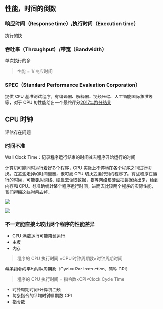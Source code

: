 ## 性能，时间的倒数
### 响应时间（Response time）/执行时间（Execution time）
执行的快

### 吞吐率（Throughput）/带宽（Bandwidth）
单次执行的多



> 性能 = 1/ 响应时间
>

### SPEC（Standard Performance Evaluation Corporation）
提供 CPU 基准测试程序，有编译器、解释器、视频压缩、人工智能国际象棋等等，对于 CPU 的性能给出一个最终评分[2017年跑分结果](https://www.spec.org/cpu2017/results/cpu2017.html)

## CPU 时钟
评估存在问题

### 时间不准
Wall Clock Time：记录程序运行结束的时间减去程序开始运行的时间

计算机可能同时运行着好多个程序，CPU 实际上不停地在各个程序之间进行切换。在这些走掉的时间里面，很可能 CPU 切换去运行别的程序了。有些程序在运行的时候，可能要从网络、硬盘去读取数据，要等网络和硬盘把数据读出来，给到内存和 CPU。想准确统计某个程序运行时间，进而去比较两个程序的实际性能，我们得把这些时间去掉。

![](/images/1645535658311-5ab7043b-d9f0-4e4f-8e1c-97aae7ae644d.png)

![](/images/1645535796088-83747800-6e84-427a-80c8-fd0eabb35e80.png)

### 不一定能直接比较出两个程序的性能差异
+ CPU 满载运行可能降频运行
+ 主板
+ 内存

> 程序的 CPU 执行时间 =CPU 时钟周期数×时钟周期时间
>

每条指令的平均时钟周期数（Cycles Per Instruction，简称 CPI）

> 程序的 CPU 执行时间 = 指令数×CPI×Clock Cycle Time
>

+ 时钟周期时间/计算机主频
+ 每条指令的平均时钟周期数 CPI
+ 指令数

